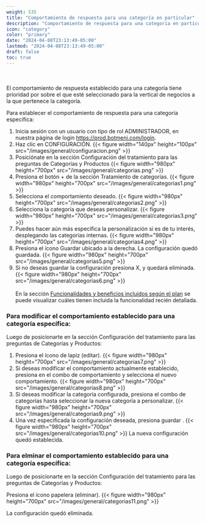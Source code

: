 ```yaml
---
weight: 535
title: "Comportamiento de respuesta para una categoría en particular"
description: "Comportamiento de respuesta para una categoría en particular"
icon: "category"
color: "primary"
date: "2024-04-08T23:13:49-05:00"
lastmod: "2024-04-08T23:13:49-05:00"
draft: false
toc: true
---
```

<br></br>
El comportamiento de respuesta establecido para una categoría tiene prioridad por sobre el que esté seleccionado para la vertical de negocios a la que pertenece la categoría. 

Para establecer el comportamiento de respuesta para una categoría específica:
1. Inicia sesión con un usuario con tipo de rol ADMINISTRADOR, en nuestra página de login <https://prod.botmeni.com/login>.
2. Haz clic en CONFIGURACIÓN.
{{< figure width="140px" height="100px" src="/images/general/configuracion.png" >}}
3. Posiciónate en la sección Configuración del tratamiento para las preguntas de Categorías y Productos
{{< figure width="980px" height="700px" src="/images/general/categorias.png" >}}
4. Presiona el botón + de la sección Tratamiento de categorías.
{{< figure width="980px" height="700px" src="/images/general/categorias1.png" >}}
5. Selecciona el comportamiento deseado.
{{< figure width="980px" height="700px" src="/images/general/categorias2.png" >}}
6. Selecciona la categoría que deseas personalizar. 
{{< figure width="980px" height="700px" src="/images/general/categorias3.png" >}}
7. Puedes hacer aún más específica la personalización si es de tu interés, desplegando las categorías internas.
{{< figure width="980px" height="700px" src="/images/general/categorias4.png" >}}
7. Presiona el ícono Guardar ubicado a la derecha. La configuración quedó guardada. 
{{< figure width="980px" height="700px" src="/images/general/categorias5.png" >}}
8. Si no deseas guardar la configuración presiona X, y quedará eliminada.
{{< figure width="980px" height="700px" src="/images/general/categorias6.png" >}}
<br></br>
En la sección [Funcionalidades y beneficios incluidos según el plan](../../Suscripcíon_y_Pagos/Tu_Suscripcion/Conocer_beneficios_planes.md) se puede visualizar cuáles tienen incluida la funcionalidad recién detallada.

### Para modificar el comportamiento establecido para una categoría específica:

Luego de posicionarte en la sección Configuración del tratamiento para las preguntas de Categorías y Productos:
1. Presiona el ícono de lapiz (editar).
{{< figure width="980px" height="700px" src="/images/general/categorias7.png" >}}
2. Si deseas modificar el comportamiento actualmente establecido, presiona en el combo de comportamiento y selecciona el nuevo comportamiento.
{{< figure width="980px" height="700px" src="/images/general/categorias8.png" >}}
6. Si deseas modificar la categoría configurada, presiona el combo de categorías hasta seleccionar la nueva categoría a personalizar.
{{< figure width="980px" height="700px" src="/images/general/categorias9.png" >}}
7. Una vez especificada la configuración deseada, presiona guardar .
{{< figure width="980px" height="700px" src="/images/general/categorias10.png" >}}
La nueva configuración quedó establecida.

### Para elminar el comportamiento establecido para una categoría específica:

Luego de posicionarte en la sección Configuración del tratamiento para las preguntas de Categorías y Productos:

Presiona el ícono papelera (eliminar).
{{< figure width="980px" height="700px" src="/images/general/categorias11.png" >}}

La configuración quedó eliminada.
